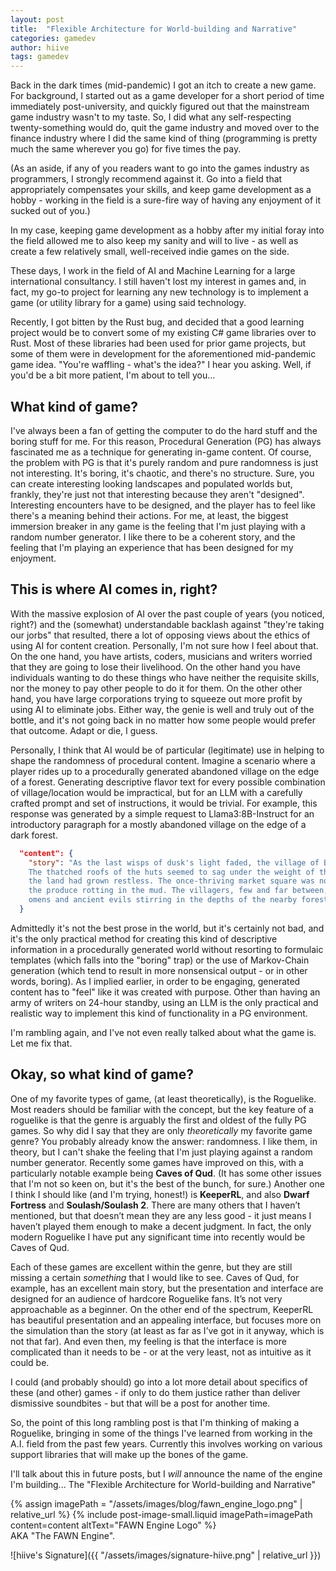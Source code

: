 ```yaml
---
layout: post
title:  "Flexible Architecture for World-building and Narrative"
categories: gamedev
author: hiive
tags: gamedev
---
```


Back in the dark times (mid-pandemic) I got an itch to create a new game. For background, I started out as a game developer for a short period of time immediately post-university, and quickly figured out that the mainstream game industry wasn't to my taste.
So, I did what any self-respecting twenty-something would do, quit the game industry and moved over to the finance industry where I did the same kind of thing (programming is pretty much the same wherever you go) for five times the pay.

(As an aside, if any of you readers want to go into the games industry as programmers, I strongly recommend against it. Go into a field that appropriately compensates your skills, and keep game development as a hobby - working in the field is a sure-fire way of having any enjoyment of it sucked out of you.)

In my case, keeping game development as a hobby after my initial foray into the field allowed me to also keep my sanity and will to live - as well as create a few relatively small, well-received indie games on the side.

These days, I work in the field of AI and Machine Learning for a large international consultancy. I still haven't lost my interest in games and, in fact, my go-to project for learning any new technology is to implement a game (or utility library for a game) using said technology.

Recently, I got bitten by the Rust bug, and decided that a good learning project would be to convert some of my existing C# game libraries over to Rust. Most of these libraries had been used for prior game projects, but some of them were in development for the aforementioned mid-pandemic game idea. "You're waffling - what's the idea?" I hear you asking. Well, if you'd be a bit more patient, I'm about to tell you...

## What kind of game?
I've always been a fan of getting the computer to do the hard stuff and the boring stuff for me. For this reason, Procedural Generation (PG) has always fascinated me as a technique for generating in-game content.
Of course, the problem with PG is that it's purely random and pure randomness is just not interesting. It's boring, it's chaotic, and there's no structure.
Sure, you can create interesting looking landscapes and populated worlds but, frankly, they're just not that interesting because they aren't "designed". Interesting encounters have to be designed, and the player has to feel like there's a meaning behind their actions.
For me, at least, the biggest immersion breaker in any game is the feeling that I'm just playing with a random number generator. I like there to be a coherent story, and the feeling that I'm playing an experience that has been designed for my enjoyment.

## This is where AI comes in, right?
With the massive explosion of AI over the past couple of years (you noticed, right?) and the (somewhat) understandable 
backlash against "they're taking our jorbs" that resulted, there a lot of opposing views about the ethics of using 
AI for content creation. Personally, I'm not sure how I feel about that. On the one 
hand, you have artists, coders, musicians and writers worried that they are going to lose their livelihood. 
On the other hand you have individuals wanting to do these things who have neither the requisite skills, nor the money 
to pay other people to do it for them. On the other other hand, you have large corporations trying to squeeze out more 
profit by using AI to eliminate jobs. Either way, the genie is well and truly out of the bottle, 
and it's not going back in no matter how some people would prefer that outcome. Adapt or die, I guess.

Personally, I think that AI would be of particular (legitimate) use in helping to shape the randomness of procedural 
content. Imagine a scenario where a player rides up to a procedurally generated abandoned village on the edge of a 
forest. Generating descriptive flavor text for every possible combination of village/location would be impractical, 
but for an LLM with a carefully crafted prompt and set of instructions, it would be trivial.
For example, this response was generated by a simple request to Llama3:8B-Instruct for an introductory paragraph for a 
mostly abandoned village on the edge of a dark forest.

```json
  "content": {
    "story": "As the last wisps of dusk's light faded, the village of Brindlemark lay shrouded in an unsettling silence. 
    The thatched roofs of the huts seemed to sag under the weight of the oppressive atmosphere, as if the very spirits of
    the land had grown restless. The once-thriving market square was now a scene of desolation, the stalls abandoned and
    the produce rotting in the mud. The villagers, few and far between, huddled in their homes, whispering tales of dark
    omens and ancient evils stirring in the depths of the nearby forest."
  }
```

Admittedly it's not the best prose in the world, but it's certainly not bad, and it's the only practical method for 
creating this kind of descriptive information in a procedurally generated world without resorting to formulaic templates 
(which falls into the "boring" trap) or the use of Markov-Chain generation (which tend to result in more nonsensical 
output - or in other words, boring). 
As I implied earlier, in order to be engaging, generated content has to "feel" like it was created with purpose. 
Other than having an army of writers on 24-hour standby, using an LLM is the only practical and realistic way to 
implement this kind of functionality in a PG environment.

I'm rambling again, and I've not even really talked about what the game is. Let me fix that.



## Okay, so what kind of game?
One of my favorite types of game, (at least theoretically), is the Roguelike. Most readers should be familiar with the 
concept, but the key feature of a roguelike is that the genre is arguably the first and oldest of the fully PG games.
So why did I say that they are only *theoretically* my favorite game genre? You probably already know the answer: 
randomness. I like them, in theory, but I can't shake the feeling that I'm just playing against a random number 
generator. Recently some games have improved on this, with a particularly notable example being **Caves of Qud**. 
(It has some other issues that I'm not so keen on, but it's the best of the bunch, for sure.) Another one I think I 
should like (and I'm trying, honest!) is **KeeperRL**, and also **Dwarf Fortress** and **Soulash/Soulash 2**. 
There are many others that I haven’t mentioned, but that doesn’t mean they are any less good - it just means I haven’t 
played them enough to make a decent judgment. In fact, the only modern Roguelike I have put any significant time into 
recently would be Caves of Qud.

Each of these games are excellent within the genre, but they are still missing a certain *something* that I would like 
to see. Caves of Qud, for example, has an excellent main story, but the presentation and interface are designed for an 
audience of hardcore Roguelike fans. It’s not very approachable as a beginner. On the other end of the spectrum, 
KeeperRL has beautiful presentation and an appealing interface, but focuses more on the simulation than the story 
(at least as far as I’ve got in it anyway, which is not that far). And even then, my feeling is that the interface 
is more complicated than it needs to be - or at the very least, not as intuitive as it could be.

I could (and probably should) go into a lot more detail about specifics of these (and other) games - if only to do them 
justice rather than deliver dismissive soundbites - but that will be a post for another time.

So, the point of this long rambling post is that I'm thinking of making a Roguelike, bringing in some of the things 
I've learned from working in the A.I. field from the past few years. Currently this involves working on various 
support libraries that will make up the bones of the game.

I'll talk about this in future posts, but I *will* announce the name of the engine I'm building... 
The <span class="hiive-highlight">&quot;Flexible Architecture for World-building and Narrative&quot;</span>

<div>
{% assign imagePath = "/assets/images/blog/fawn_engine_logo.png" | relative_url %}
{% include post-image-small.liquid imagePath=imagePath content=content altText="FAWN Engine Logo" %}
</div>
AKA <span class="hiive-highlight">"The FAWN Engine"</span>.

![hiive's Signature]({{ "/assets/images/signature-hiive.png" | relative_url }})


